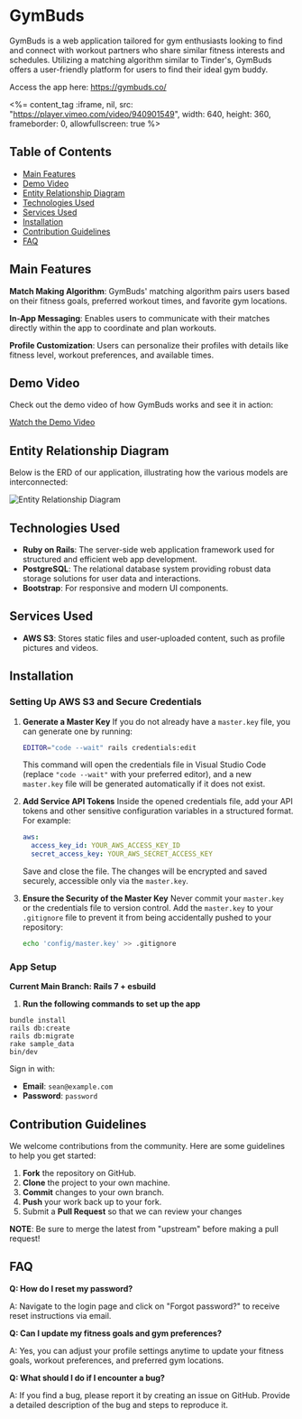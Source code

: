 # GymBuds

GymBuds is a web application tailored for gym enthusiasts looking to find and connect with workout partners who share similar fitness interests and schedules. Utilizing a matching algorithm similar to Tinder's, GymBuds offers a user-friendly platform for users to find their ideal gym buddy.

Access the app here: https://gymbuds.co/

<%= content_tag :iframe, nil, src: "https://player.vimeo.com/video/940901549", width: 640, height: 360, frameborder: 0, allowfullscreen: true %>

## Table of Contents

- [Main Features](#main-features)
- [Demo Video](#demo-video)
- [Entity Relationship Diagram](#entity-relationship-diagram)
- [Technologies Used](#technologies-used)
- [Services Used](#services-used)
- [Installation](#installation)
- [Contribution Guidelines](#contribution-guidelines)
- [FAQ](#faq)

## Main Features

**Match Making Algorithm**: GymBuds' matching algorithm pairs users based on their fitness goals, preferred workout times, and favorite gym locations.

**In-App Messaging**: Enables users to communicate with their matches directly within the app to coordinate and plan workouts.

**Profile Customization**: Users can personalize their profiles with details like fitness level, workout preferences, and available times.

## Demo Video

Check out the demo video of how GymBuds works and see it in action:

[Watch the Demo Video](https://player.vimeo.com/video/940901549)

## Entity Relationship Diagram

Below is the ERD of our application, illustrating how the various models are interconnected:

![Entity Relationship Diagram](images/erd.png)

## Technologies Used

- **Ruby on Rails**: The server-side web application framework used for structured and efficient web app development.
- **PostgreSQL**: The relational database system providing robust data storage solutions for user data and interactions.
- **Bootstrap**: For responsive and modern UI components.

## Services Used

- **AWS S3**: Stores static files and user-uploaded content, such as profile pictures and videos.

## Installation

### Setting Up AWS S3 and Secure Credentials

1. **Generate a Master Key**
   If you do not already have a `master.key` file, you can generate one by running:
   ```bash
   EDITOR="code --wait" rails credentials:edit
   ```
   This command will open the credentials file in Visual Studio Code (replace `"code --wait"` with your preferred editor), and a new `master.key` file will be generated automatically if it does not exist.

2. **Add Service API Tokens**
   Inside the opened credentials file, add your API tokens and other sensitive configuration variables in a structured format. For example:
   ```yaml
   aws:
     access_key_id: YOUR_AWS_ACCESS_KEY_ID
     secret_access_key: YOUR_AWS_SECRET_ACCESS_KEY
   ```
   Save and close the file. The changes will be encrypted and saved securely, accessible only via the `master.key`.

3. **Ensure the Security of the Master Key**
   Never commit your `master.key` or the credentials file to version control. Add the `master.key` to your `.gitignore` file to prevent it from being accidentally pushed to your repository:
   ```bash
   echo 'config/master.key' >> .gitignore
   ```

### App Setup

**Current Main Branch: Rails 7 + esbuild**

1.  **Run the following commands to set up the app**
   ```
   bundle install
   rails db:create
   rails db:migrate
   rake sample_data 
   bin/dev
   ```

Sign in with:
- **Email**: `sean@example.com`
- **Password**: `password`

## Contribution Guidelines

We welcome contributions from the community. Here are some guidelines to help you get started:

1. **Fork** the repository on GitHub.
2. **Clone** the project to your own machine.
3. **Commit** changes to your own branch.
4. **Push** your work back up to your fork.
5. Submit a **Pull Request** so that we can review your changes

**NOTE**: Be sure to merge the latest from "upstream" before making a pull request!

## FAQ

**Q: How do I reset my password?**

A: Navigate to the login page and click on "Forgot password?" to receive reset instructions via email.

**Q: Can I update my fitness goals and gym preferences?**

A: Yes, you can adjust your profile settings anytime to update your fitness goals, workout preferences, and preferred gym locations.

**Q: What should I do if I encounter a bug?**

A: If you find a bug, please report it by creating an issue on GitHub. Provide a detailed description of the bug and steps to reproduce it.
